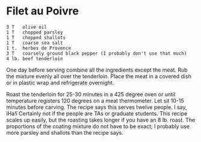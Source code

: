 # Filet au Poivre
```
3 T   olive oil
1 T   chopped parsley
1 T   chopped shallots
1 T   coarse sea salt 
1 t.  herbes de Provence
3 T   coarsely ground black pepper (I probably don't use that much)
4 lb. beef tenderloin
```

One day before serving combine all the ingredients except the meat.  Rub the mixture evenly all over the tenderloin.  Place the meat in a covered dish or in plastic wrap and refrigerate overnight.

Roast the tenderloin for 25-30 minutes in a 425 degree oven or until temperature registers 120 degrees on a meat thermometer.  Let sit 10-15 minutes before carving.  The recipe says this serves twelve people.  I say, ìHa!î  Certainly not if the people are TAs or graduate students.  This recipe scales up easily, but the roasting takes longer if you have an 8 lb. roast.  The proportions of the coating mixture do not have to be exact; I probably use more parsley and shallots than the recipe says.
